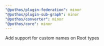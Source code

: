 ```yaml
---
"@pothos/plugin-federation": minor
"@pothos/plugin-sub-graph": minor
"@pothos/converter": minor
"@pothos/core": minor
---
```


Add support for custom names on Root types
